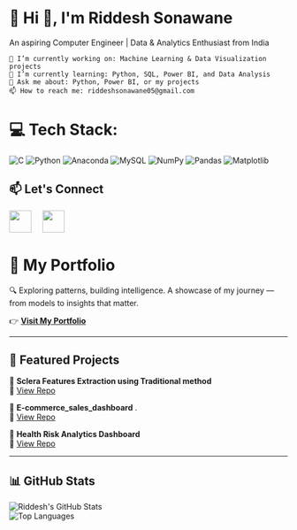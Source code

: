 # 💫 Hi 👋, I'm Riddesh Sonawane

An aspiring Computer Engineer | Data & Analytics Enthusiast from India


    🔭 I’m currently working on: Machine Learning & Data Visualization projects
    🌱 I’m currently learning: Python, SQL, Power BI, and Data Analysis
    💬 Ask me about: Python, Power BI, or my projects
    📫 How to reach me: riddeshsonawane05@gmail.com





# 💻 Tech Stack:
![C](https://img.shields.io/badge/c-%2300599C.svg?style=for-the-badge&logo=c&logoColor=white) ![Python](https://img.shields.io/badge/python-3670A0?style=for-the-badge&logo=python&logoColor=ffdd54) ![Anaconda](https://img.shields.io/badge/Anaconda-%2344A833.svg?style=for-the-badge&logo=anaconda&logoColor=white) ![MySQL](https://img.shields.io/badge/mysql-4479A1.svg?style=for-the-badge&logo=mysql&logoColor=white) ![NumPy](https://img.shields.io/badge/numpy-%23013243.svg?style=for-the-badge&logo=numpy&logoColor=white) ![Pandas](https://img.shields.io/badge/pandas-%23150458.svg?style=for-the-badge&logo=pandas&logoColor=white) ![Matplotlib](https://img.shields.io/badge/Matplotlib-%23ffffff.svg?style=for-the-badge&logo=Matplotlib&logoColor=black)


## 📫 Let's Connect

[<img src="https://cdn.jsdelivr.net/gh/devicons/devicon/icons/linkedin/linkedin-original.svg" width="40"/>](https://www.linkedin.com/in/riddesh-sonawane)
&nbsp;&nbsp;&nbsp;
[<img src="https://cdn-icons-png.flaticon.com/512/174/174855.png" width="40"/>](https://www.instagram.com/riddeshsonawane/)


# 📂 My Portfolio  
🔍 Exploring patterns, building intelligence.
A showcase of my journey — from models to insights that matter.

👉 [**Visit My Portfolio**](https://riddesh05.github.io/)  

---


## 📌 Featured Projects  

🔹 **Sclera Features Extraction using Traditional method**  
🔗 [View Repo](https://github.com/Riddesh05/Sclera-Features-Extraction-using-Traditional-method)  

🔹 **E-commerce_sales_dashboard**  .  
🔗 [View Repo](https://github.com/Riddesh05/E-commerce_sales_dashboard)  

🔹 **Health Risk Analytics Dashboard**  
🔗 [View Repo](https://github.com/Riddesh05/HealthCareAnalysisDashboards)  

---

## 📊 GitHub Stats  
![Riddesh's GitHub Stats](https://github-readme-stats.vercel.app/api?username=Riddesh05&show_icons=true&theme=tokyonight)  
![Top Languages](https://github-readme-stats.vercel.app/api/top-langs/?username=Riddesh05&layout=compact&theme=tokyonight)  







<!-- Proudly created with GPRM ( https://gprm.itsvg.in ) -->
